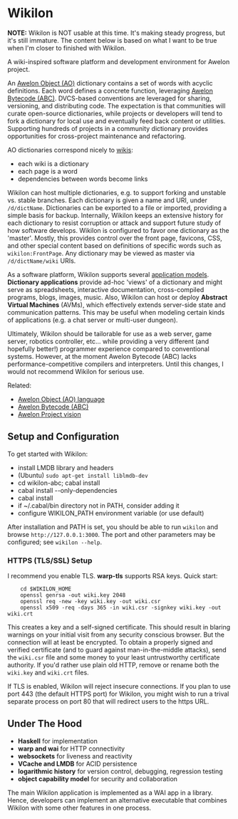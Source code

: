 Wikilon
=======

**NOTE:** Wikilon is NOT usable at this time. It's making steady progress, but it's still immature. The content below is based on what I want to be true when I'm closer to finished with Wikilon.

A wiki-inspired software platform and development environment for Awelon project.

An [Awelon Object (AO)](docs/AboutAO.md) dictionary contains a set of words with acyclic definitions. Each word defines a concrete function, leveraging [Awelon Bytecode (ABC)](docs/AboutABC.md). DVCS-based conventions are leveraged for sharing, versioning, and distributing code. The expectation is that communities will curate open-source dictionaries, while projects or developers will tend to fork a dictionary for local use and eventually feed back content or utilities. Supporting hundreds of projects in a community dictionary provides opportunities for cross-project maintenance and refactoring.

AO dictionaries correspond nicely to [wikis](http://en.wikipedia.org/wiki/Wiki): 

* each wiki is a dictionary
* each page is a word
* dependencies between words become links 

Wikilon can host multiple dictionaries, e.g. to support forking and unstable vs. stable branches. Each dictionary is given a name and URI, under `/d/dictName`. Dictionaries can be exported to a file or imported, providing a simple basis for backup. Internally, Wikilon keeps an extensive history for each dictionary to resist corruption or attack and support future study of how software develops. Wikilon is configured to favor one dictionary as the 'master'. Mostly, this provides control over the front page, favicons, CSS, and other special content based on definitions of specific words such as `wikilon:FrontPage`. Any dictionary may be viewed as master via `/d/dictName/wiki` URIs.

As a software platform, Wikilon supports several [application models](docs/ApplicationModel.md). **Dictionary applications** provide ad-hoc 'views' of a dictionary and might serve as spreadsheets, interactive documentation, cross-compiled programs, blogs, images, music. Also, Wikilon can host or deploy **Abstract Virtual Machines** (AVMs), which effectively extends server-side state and communication patterns. This may be useful when modeling certain kinds of applications (e.g. a chat server or multi-user dungeon).

Ultimately, Wikilon should be tailorable for use as a web server, game server, robotics controller, etc... while providing a very different (and hopefully better!) programmer experience compared to conventional systems. However, at the moment Awelon Bytecode (ABC) lacks performance-competitive compilers and interpreters. Until this changes, I would not recommend Wikilon for serious use.

Related: 

* [Awelon Object (AO) language](docs/AboutAO.md)
* [Awelon Bytecode (ABC)](docs/AboutABC.md)
* [Awelon Project vision](docs/AwelonProject.md)

## Setup and Configuration

To get started with Wikilon:

* install LMDB library and headers
 * (Ubuntu) `sudo apt-get install liblmdb-dev`
* cd wikilon-abc; cabal install
* cabal install --only-dependencies
* cabal install
* if ~/.cabal/bin directory not in PATH, consider adding it
* configure WIKILON_PATH environment variable (or use default)

After installation and PATH is set, you should be able to run `wikilon` and browse `http://127.0.0.1:3000`. The port and other parameters may be configured; see `wikilon --help`. 

### HTTPS (TLS/SSL) Setup

I recommend you enable TLS. **warp-tls** supports RSA keys. Quick start:

        cd $WIKILON_HOME
        openssl genrsa -out wiki.key 2048
        openssl req -new -key wiki.key -out wiki.csr
        openssl x509 -req -days 365 -in wiki.csr -signkey wiki.key -out wiki.crt

This creates a key and a self-signed certificate. This should result in blaring warnings on your initial visit from any security conscious browser. But the connection will at least be encrypted. To obtain a properly signed and verified certificate (and to guard against man-in-the-middle attacks), send the `wiki.csr` file and some money to your least untrustworthy certificate authority. If you'd rather use plain old HTTP, remove or rename both the `wiki.key` and `wiki.crt` files.

If TLS is enabled, Wikilon will reject insecure connections. If you plan to use port 443 (the default HTTPS port) for Wikilon, you might wish to run a trival separate process on port 80 that will redirect users to the https URL.

## Under The Hood

* **Haskell** for implementation
* **warp and wai** for HTTP connectivity
* **websockets** for liveness and reactivity
* **VCache and LMDB** for ACID persistence
* **logarithmic history** for version control, debugging, regression testing
* **object capability model** for security and collaboration

The main Wikilon application is implemented as a WAI app in a library. Hence, developers can implement an alternative executable that combines Wikilon with some other features in one process.
